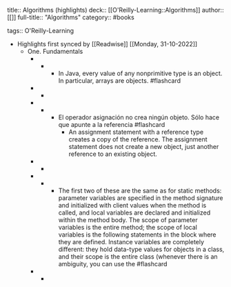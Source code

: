 title:: Algorithms (highlights)
deck:: [[O'Reilly-Learning::Algorithms]]
author:: [[]]
full-title:: "Algorithms"
category:: #books

tags:: O'Reilly-Learning

- Highlights first synced by [[Readwise]] [[Monday, 31-10-2022]]
	- One. Fundamentals
		- -
			- In Java, every value of any nonprimitive type is an object. In particular, arrays are objects. #flashcard
		- -
		- -
			- El operador asignación no crea ningún objeto. Sólo hace que apunte a la referencia #flashcard
				- An assignment statement with a reference type creates a copy of the reference. The assignment statement does not create a new object, just another reference to an existing object.
		- -
		- -
			- The first two of these are the same as for static methods: parameter variables are specified in the method signature and initialized with client values when the method is called, and local variables are declared and initialized within the method body. The scope of parameter variables is the entire method; the scope of local variables is the following statements in the block where they are defined. Instance variables are completely different: they hold data-type values for objects in a class, and their scope is the entire class (whenever there is an ambiguity, you can use the #flashcard
		- -